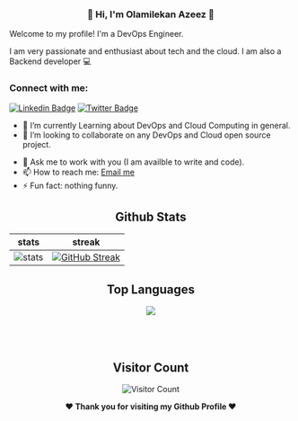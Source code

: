 <h3 align="center">👋 Hi, I'm Olamilekan Azeez 👋</h3>
Welcome to my profile! I'm a DevOps Engineer.
<!-- <p align="center">
  <a href="#">🌍 Website</a> • 
  <a href="#">📖 Blog</a> • 
</p> -->
<!-- ![](logo.jpg) -->

I am very passionate and enthusiast about tech and the cloud.
I am also a Backend developer 💻
### Connect with me:
[![Linkedin Badge](https://img.shields.io/badge/-Olamilekan_Azeez-blue?style=flat&logo=Linkedin&logoColor=white&link=https://www.linkedin.com/in/rufilboy/)](https://www.linkedin.com/in/olamilekan123/)
[![Twitter Badge](https://img.shields.io/badge/-@codewithola-1ca0f1?style=flat&labelColor=1ca0f1&logo=twitter&logoColor=white&link=https://twitter.com/codewithola)](https://twitter.com/codewithola)


- 🌱 I’m currently Learning about DevOps and Cloud Computing in general.
- 👯 I’m looking to collaborate on any DevOps and Cloud open source project.
<!-- - 🤔 I’m looking for help with Internship and jobs. -->
- 💬 Ask me to work with you (I am availble to write and code).
- 📫 How to reach me: [Email me](mailto:devolamilekan123@gmail.com)
- ⚡ Fun fact: nothing funny.

<div align="center">
  
  ## Github Stats
|stats|streak|  
|---|---|  
| ![stats](https://github-readme-stats.vercel.app/api?username=azeezdot123&show_icons=true&theme=radical) | [![GitHub Streak](https://github-readme-streak-stats.herokuapp.com/?user=azeezdot123&theme=dark)](https://github.com/azeezdot123/github-readme-streak-stats)|
</div>



<div align="center">
  
  ## Top Languages
  <a href="https://github.com/azeezdot123">
    <img align="center" src="https://github-readme-stats.vercel.app/api/top-langs/?username=azeezdot123&theme=tokyonight&layout=compact">
  </a>
</div>

<br>
<br>
<br>

<div align="center">
        
   ## Visitor Count
   ![Visitor Count](https://profile-counter.glitch.me/{azeezdot123}/count.svg)
        
</div>

<div align="center">
  
<b>❤️ Thank you for visiting my Github Profile ❤️</b>
</div>

